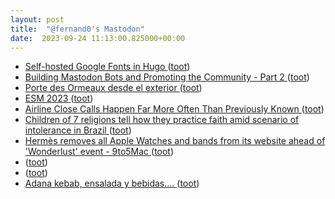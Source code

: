```yaml
---
layout: post
title:  "@fernand0's Mastodon"
date:  2023-09-24 11:13:00.825000+00:00
---
```

*  [Self-hosted Google Fonts in Hugo ](https://rednafi.com/misc/self_hosted_google_fonts_in_hugo) ([toot](https://mastodon.social/@fernand0/111119825687319984))
*  [Building Mastodon Bots and Promoting the Community - Part 2 ](https://cosimameyer.com/post/2023-09-17-building-mastodon-bots-and-promoting-the-community-part-2) ([toot](https://mastodon.social/@fernand0/111119704833599920))
*  [Porte des Ormeaux desde el exterior ](https://www.flickr.com/photos/fernand0/53207577259) ([toot](https://mastodon.social/@fernand0/111119562290336068))
*  [ESM 2023 ](https://www.eurosis.org/conf/esm/2023/index.htm) ([toot](https://mastodon.social/@fernand0/111119394067970734))
*  [Airline Close Calls Happen Far More Often Than Previously Known ](https://www.nytimes.com/interactive/2023/08/21/business/airline-safety-close-calls.htm) ([toot](https://mastodon.social/@fernand0/111119257491477241))
*  [Children of 7 religions tell how they practice faith amid scenario of intolerance in Brazil ](https://globalvoices.org/2023/09/21/children-of-7-religions-tell-how-they-practice-faith-amid-scenario-of-intolerance-in-brazil) ([toot](https://mastodon.social/@fernand0/111118963388851247))
*  [Hermès removes all Apple Watches and bands from its website ahead of 'Wonderlust' event - 9to5Mac ](https://9to5mac.com/2023/09/10/hermes-removes-apple-watches-and-bands-from-website) ([toot](https://mastodon.social/@fernand0/111118698698273565))
*  [ ](https://minidon.nylarea.com/@NiLace) ([toot](https://mastodon.social/@fernand0/111118664798946570))
*  [ ](https://minidon.nylarea.com/@NiLace) ([toot](https://mastodon.social/@fernand0/111116320766843583))
*  [Adana kebab, ensalada y bebidas…. ](https://avecesunafoto.wordpress.com/2023/09/23/adana-kebab-ensalada-y-bebidas) ([toot](https://mastodon.social/@fernand0/111115720239821608))
